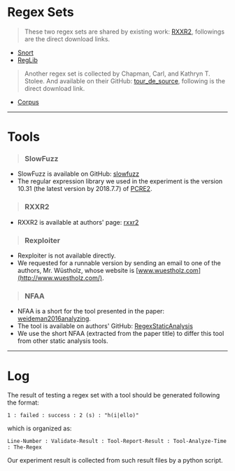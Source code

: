 # Regex Sets
> These two regex sets are shared by existing work: [RXXR2](http://www.cs.bham.ac.uk/~hxt/research/rxxr2/), followings are the direct download links.
- [Snort](http://www.cs.bham.ac.uk/~hxt/research/rxxr2/snort-input.txt)
- [RegLib](http://www.cs.bham.ac.uk/~hxt/research/rxxr2/regexlib-input.txt)

> Another regex set is collected by Chapman, Carl, and Kathryn T. Stolee. And available on their GitHub: [tour_de_source](https://github.com/softwarekitty/tour_de_source), following is the direct download link.
- [Corpus](https://github.com/softwarekitty/tour_de_source/blob/master/analysis/pattern_tracking/corpusPatterns.txt)

---

# Tools
>### SlowFuzz
- SlowFuzz is available on GitHub: [slowfuzz](https://github.com/nettrino/slowfuzz)
- The regular expression library we used in the experiment is the version 10.31 (the latest version by 2018.7.7) of [PCRE2](ftp://ftp.csx.cam.ac.uk/pub/software/programming/pcre/).

>### RXXR2
- RXXR2 is available at authors' page: [rxxr2](http://www.cs.bham.ac.uk/~hxt/research/rxxr2/)

>### Rexploiter
- Rexploiter is not available directly.
- We requested for a runnable version by sending an email to one of the authors, Mr. Wüstholz, whose website is [www.wuestholz.com](http://www.wuestholz.com/).

>### NFAA
- NFAA is a short for the tool presented in the paper: [weideman2016analyzing](https://rd.springer.com/chapter/10.1007/978-3-319-40946-7_27).
- The tool is available on authors' GitHub: [RegexStaticAnalysis](https://github.com/NicolaasWeideman/RegexStaticAnalysis)
- We use the short NFAA (extracted from the paper title) to differ this tool from other static analysis tools.

---

# Log
The result of testing a regex set with a tool should be generated following the format:
```
1 : failed : success : 2 (s) : "h(i|ello)"
```
which is organized as:
```
Line-Number : Validate-Result : Tool-Report-Result : Tool-Analyze-Time : The-Regex
```
Our experiment result is collected from such result files by a python script.
